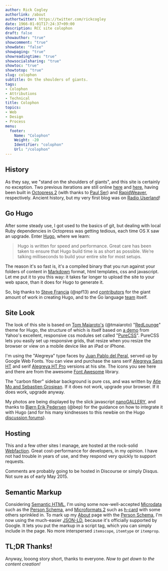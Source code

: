 ```yaml
---
author: Rick Cogley
authorlink: /about
authortwitter: https://twitter.com/rickcogley
date: 1966-01-01T17:24:37+09:00
description: RCC site colophon
draft: false
showauthor: "true"
showcomment: "true"
showdate: "false"
showpaging: "true"
showreadingtime: "true"
showsocialsharing: "true"
showtoc: "true"
showtotop: "true"
slug: colophon
subtitle: On the shoulders of giants.
tags:
- Colophon
- Attributions
- Technical
title: Colophon
topics:
- Web
- Design
- Process
menu:
  footer:
    Name: "Colophon"
    Weight: -20
    Identifier: "colophon"
    Url: "/colophon"
---
```


## History

As they say, we "stand on the shoulders of giants", and this site is certainly no exception. Two previous iterations are still online [here](http://rick3.cogley.info) and [here](http://rick2.cogley.info), having been built in [Octopress 2](http://octopress.org/) (with thanks to [Paul Ser](http://about.me/paul_ser)) and [RapidWeaver](http://www.realmacsoftware.com/rapidweaver), respectively. Ancient history, but my very first blog was on [Radio Userland](http://radio.userland.com)!

## Go Hugo

After some steady use, I got used to the basics of git, but dealing with local Ruby dependencies in Octopress was getting tedious, each time OS X saw an upgrade. Enter [Hugo](http://gohugo.io), where we learn:

> Hugo is written for speed and performance. Great care has been taken to ensure that Hugo build time is as short as possible. We’re talking milliseconds to build your entire site for most setups.

The reason it's so fast is, it's a compiled binary that you run against your folders of content in [Markdown](Markdown) format, html templates, css and javascript. Let me put it to you this way: it takes far longer to upload the site to your web space, than it does for Hugo to generate it. 

So, big thanks to [Steve Francia](http://spf13.com) (@spf13) and [contributors](https://github.com/spf13/hugo/graphs/contributors) for the giant amount of work in creating Hugo, and to the Go language [team](http://golang.org/CONTRIBUTORS) itself. 

## Site Look

The look of this site is based on [Tom Maiaroto's](http://shift8creative.com) (@tmaiaroto) "[RedLounge](https://github.com/tmaiaroto/hugo-redlounge)" theme for Hugo, the structure of which is itself based on [a demo](http://purecss.io/layouts/blog) from Yahoo's excellent, responsive css modules set called "[PureCSS](http://purecss.io)". PureCSS lets you easily set up responsive grids, that resize when you resize the browser or view on a mobile device like an iPad or iPhone. 

I'm using the "Alegreya" type faces by [Juan Pablo del Peral](http://www.huertatipografica.com/about), served up by Google Web Fonts. You can view and purchase the sans serif [Alegreya Sans HT](http://www.huertatipografica.com/fonts/alegreya-sans-ht) and serif [Alegreya HT Pro](http://www.huertatipografica.com/fonts/alegreya-ht-pro) versions at his site. The icons you see here and there are from the awesome [Font Awesome](http://fortawesome.github.io/Font-Awesome/) library. 

The "carbon fiber" sidebar background is pure css, and was written by [Atle Mo and Sebastien Grosjean](http://lea.verou.me/css3patterns/#carbon). If it does not work, upgrade your browser. If it does work, upgrade anyway. 

My photos are being displayed by the slick javascript [nanoGALLERY](http://nanogallery.brisbois.fr), and thanks to [Bjørn Erik Pedersen](http://bep.is) (@bep) for the guidance on how to integrate it with Hugo (and for his many kindnesses to this newbie on the Hugo [discussion forums](http://discuss.hugo.io)). 

## Hosting

This and a few other sites I manage, are hosted at the rock-solid [Webfaction](http://www.webfaction.com/?affiliate=rcogley). Great cost-performance for developers, in my opinion. I have not had trouble in years of use, and they respond very quickly to support requests. 

Comments are probably going to be hosted in Discourse or simply Disqus. Not sure as of early May 2015.

## Semantic Markup

Considering [Semantic HTML](http://en.wikipedia.org/wiki/Semantic_HTML "Semantic H.T.M.L. Wikipedia article link"), I'm using some now-well-accepted [Microdata](http://schema.org "Canonical site for Microdata, Schema.org") such as the [Person Schema](http://schema.org/Person "Microdata Person Schema"), and [Microformats 2](http://microformats.org/wiki/microformats2 "V2 of Microformats, improving ease-of-use for authors and implementers") such as [h-card](http://microformats.org/wiki/h-card "Microformats 2 update to hCard") with some others sprinkled in. To mark up my [About](/about) page with the [Person Schema](http://schema.org/Person "Microdata Person Schema"), I'm now using the much-easier [JSON-LD](http://www.w3.org/TR/json-ld/#embedding-json-ld-in-html-documents), because it's officially supported by Google. It lets you put the markup in a script tag, which you can simply include in the page. No more interspersed ``itemscope``, ``itemtype`` or ``itemprop``. 

## TL;DR Thanks!

Anyway, looong story short, thanks to everyone. _Now to get down to the content creation!_




